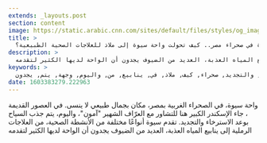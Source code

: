 ```yaml
--- 
extends: _layouts.post 
section: content 
image: https://static.arabic.cnn.com/sites/default/files/styles/og_image_video_v1/public/2020/10/19/images/Screen%20Shot%202020-10-19%20at%2012.16.41%20PM.jpg?itok=xBo0iTJd 
title: > 
  وجهة سياحية مخبأة في صحراء مصر.. كيف تحولت واحة سيوة إلى ملاذ للعلاجات الصحية الطبيعية؟ 
description: > 
  واحة سيوة، في الصحراء الغربية بمصر، مكان بجمال طبيعي لا ينسى.في العصور القديمة ، جاء الإسكندر الكبير هنا للتشاور مع العرّاف الشهير "آمون"، واليوم، يتم جذب السياح بوعد الاسترخاء والتجديد.تقدم سيوة أنواعًا مختلفة من الأنشطة الصحية، من العلاجات الرملية إلى ينابيع المياه العذبة، العديد من الضيوف يجدون أن الواحة لديها الكثير لتقدمه 
keywords: > 
  ينسى, للعلاجات, مخبأة, واحة, سيوة, مصر, والتجديد, صحراء, كيف, ملاذ, في, ينابيع, من, واليوم, وجهة, يتم, يجدون 
date: 1603383279.222963 
--- 
```

<div><p class="flipboard-caption">&#1608;&#1575;&#1581;&#1577; &#1587;&#1610;&#1608;&#1577;&#1548; &#1601;&#1610; &#1575;&#1604;&#1589;&#1581;&#1585;&#1575;&#1569; &#1575;&#1604;&#1594;&#1585;&#1576;&#1610;&#1577; &#1576;&#1605;&#1589;&#1585;&#1548; &#1605;&#1603;&#1575;&#1606; &#1576;&#1580;&#1605;&#1575;&#1604; &#1591;&#1576;&#1610;&#1593;&#1610; &#1604;&#1575; &#1610;&#1606;&#1587;&#1609;. &#1601;&#1610; &#1575;&#1604;&#1593;&#1589;&#1608;&#1585; &#1575;&#1604;&#1602;&#1583;&#1610;&#1605;&#1577; &#1548; &#1580;&#1575;&#1569; &#1575;&#1604;&#1573;&#1587;&#1603;&#1606;&#1583;&#1585; &#1575;&#1604;&#1603;&#1576;&#1610;&#1585; &#1607;&#1606;&#1575; &#1604;&#1604;&#1578;&#1588;&#1575;&#1608;&#1585; &#1605;&#1593; &#1575;&#1604;&#1593;&#1585;&#1617;&#1575;&#1601; &#1575;&#1604;&#1588;&#1607;&#1610;&#1585; "&#1570;&#1605;&#1608;&#1606;"&#1548; &#1608;&#1575;&#1604;&#1610;&#1608;&#1605;&#1548; &#1610;&#1578;&#1605; &#1580;&#1584;&#1576; &#1575;&#1604;&#1587;&#1610;&#1575;&#1581; &#1576;&#1608;&#1593;&#1583; &#1575;&#1604;&#1575;&#1587;&#1578;&#1585;&#1582;&#1575;&#1569; &#1608;&#1575;&#1604;&#1578;&#1580;&#1583;&#1610;&#1583;. &#1578;&#1602;&#1583;&#1605; &#1587;&#1610;&#1608;&#1577; &#1571;&#1606;&#1608;&#1575;&#1593;&#1611;&#1575; &#1605;&#1582;&#1578;&#1604;&#1601;&#1577; &#1605;&#1606; &#1575;&#1604;&#1571;&#1606;&#1588;&#1591;&#1577; &#1575;&#1604;&#1589;&#1581;&#1610;&#1577;&#1548; &#1605;&#1606; &#1575;&#1604;&#1593;&#1604;&#1575;&#1580;&#1575;&#1578; &#1575;&#1604;&#1585;&#1605;&#1604;&#1610;&#1577; &#1573;&#1604;&#1609; &#1610;&#1606;&#1575;&#1576;&#1610;&#1593; &#1575;&#1604;&#1605;&#1610;&#1575;&#1607; &#1575;&#1604;&#1593;&#1584;&#1576;&#1577;&#1548; &#1575;&#1604;&#1593;&#1583;&#1610;&#1583; &#1605;&#1606; &#1575;&#1604;&#1590;&#1610;&#1608;&#1601; &#1610;&#1580;&#1583;&#1608;&#1606; &#1571;&#1606; &#1575;&#1604;&#1608;&#1575;&#1581;&#1577; &#1604;&#1583;&#1610;&#1607;&#1575; &#1575;&#1604;&#1603;&#1579;&#1610;&#1585; &#1604;&#1578;&#1602;&#1583;&#1605;&#1607;</p></div>